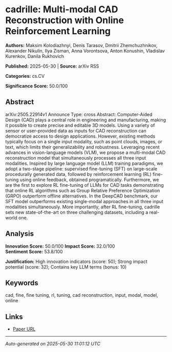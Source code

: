 # cadrille: Multi-modal CAD Reconstruction with Online Reinforcement Learning

**Authors:** Maksim Kolodiazhnyi, Denis Tarasov, Dmitrii Zhemchuzhnikov, Alexander Nikulin, Ilya Zisman, Anna Vorontsova, Anton Konushin, Vladislav Kurenkov, Danila Rukhovich

**Published:** 2025-05-30 | **Source:** arXiv RSS

**Categories:** cs.CV

**Significance Score:** 50.0/100

## Abstract

arXiv:2505.22914v1 Announce Type: cross 
Abstract: Computer-Aided Design (CAD) plays a central role in engineering and manufacturing, making it possible to create precise and editable 3D models. Using a variety of sensor or user-provided data as inputs for CAD reconstruction can democratize access to design applications. However, existing methods typically focus on a single input modality, such as point clouds, images, or text, which limits their generalizability and robustness. Leveraging recent advances in vision-language models (VLM), we propose a multi-modal CAD reconstruction model that simultaneously processes all three input modalities. Inspired by large language model (LLM) training paradigms, we adopt a two-stage pipeline: supervised fine-tuning (SFT) on large-scale procedurally generated data, followed by reinforcement learning (RL) fine-tuning using online feedback, obtained programatically. Furthermore, we are the first to explore RL fine-tuning of LLMs for CAD tasks demonstrating that online RL algorithms such as Group Relative Preference Optimization (GRPO) outperform offline alternatives. In the DeepCAD benchmark, our SFT model outperforms existing single-modal approaches in all three input modalities simultaneously. More importantly, after RL fine-tuning, cadrille sets new state-of-the-art on three challenging datasets, including a real-world one.

## Analysis

**Innovation Score:** 50.0/100
**Impact Score:** 32.0/100  
**Sentiment Score:** 53.8/100

**Justification:** High innovation indicators (score: 50); Strong impact potential (score: 32); Contains key LLM terms (bonus: 10)

## Keywords

cad, fine, fine tuning, rl, tuning, cad reconstruction, input, modal, model, online

## Links

- [Paper URL](https://arxiv.org/abs/2505.22914)

---
*Auto-generated on 2025-05-30 11:01:12 UTC*
